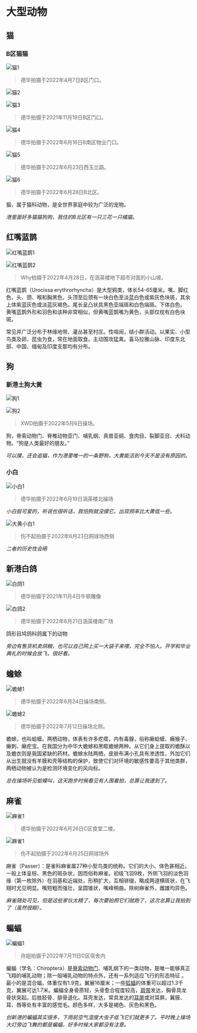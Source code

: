 # 大型动物

## 猫

### B区猫猫

![猫1](大型动物/猫1.jpg)

> 德华拍摄于2022年4月7日B区门口。

![猫2](大型动物/猫2.jpg)

![猫3](大型动物/猫3.jpg)

> 德华拍摄于2021年11月19日B区门口。

![猫4](大型动物/猫4.jpg)

> 德华拍摄于2022年6月16日B南区物业门口。

![猫5](大型动物/猫5.jpg)

> 德华拍摄于2022年6月23日西玉兰路。

![猫6](大型动物/猫6.jpg)

> 德华拍摄于2022年6月28日B北区。

猫，属于猫科动物，是全世界家庭中较为广泛的宠物。

*港里面好多猫猫狗狗，我住的B北区有一只三花一只橘猫。*

## 红嘴蓝鹊

![红嘴蓝鹊1](大型动物/红嘴蓝鹊1.jpg)

![红嘴蓝鹊2](大型动物/红嘴蓝鹊2.jpg)

> Why拍摄于2022年4月28日，在涵英楼地下超市对面的小山坡。

红嘴蓝鹊（Urocissa erythrorhyncha）是大型鸦类，体长54-65厘米。嘴、脚红色，头、颈、喉和胸黑色，头顶至后颈有一块白色至淡蓝白色或紫灰色块斑，其余上体紫蓝灰色或淡蓝灰褐色。尾长呈凸状具黑色亚端斑和白色端斑。下体白色。 黄嘴蓝鹊外形和羽色和该种非常相似，但黄嘴蓝鹊嘴为黄色，头部仅枕有白色块斑。

常见并广泛分布于林缘地带、灌丛甚至村庄。性喧闹，结小群活动。以果实、小型鸟类及卵、昆虫为食，常在地面取食。主动围攻猛禽。喜马拉雅山脉、印度东北部、中国、缅甸及印度支那均有分布。

## 狗

### 新港土狗大黄

![狗1](大型动物/大黄1.jpg)

![狗2](大型动物/大黄2.jpg)

> XWD拍摄于2022年5月6日操场。

狗，脊索动物门、脊椎动物亚门、哺乳纲、真兽亚纲、食肉目、裂脚亚目、犬科动物。“狗是人类最好的朋友。”

*可以摸，还会追猫，作为港里唯一的一条野狗，大黄能活到今天不是没有原因的。*

### 小白

![小白1](大型动物/小白1.jpg)

> 德华拍摄于2022年6月19日涵英楼北操场

*小白挺可爱的，听说也很听话，我怕狗就没摸它。出现频率比大黄低一些。*

![大黄小白1](大型动物/大黄小白1.jpg)

> 伤不起拍摄于2022年6月23日网球场西侧

*二者的历史性会晤*

## 新港白鸽

![白鸽1](大型动物/白鸽1.jpg)

> 德华拍摄于2021年11月4日牛顿雕像

![白鸽2](大型动物/白鸽2.jpg)

> 德华拍摄于2022年6月21日涵英楼南广场

鸽形目鸠鸽科鸽属下的动物

*旁边有售货机卖鸽粮，也可以自己网上买一大袋子来喂，完全不怕人。开学和毕业典礼的时候会放飞，很好看。*

## 蟾蜍

![蟾蜍1](大型动物/蟾蜍1.jpg)

> 德华拍摄于2022年6月24日操场南侧。

![蟾蜍2](大型动物/蟾蜍2.jpg)

> 德华拍摄于2022年7月12日操场北侧。

蟾蜍，也叫蛤蟆。两栖动物，体表有许多疙瘩，内有毒腺，俗称癞蛤蟆、癞猴子、癞刺、癞疙宝。在我国分为中华大蟾蜍和黑眶蟾蜍两种。从它们身上提取的蟾酥以及蟾衣则是我国紧缺的药材。蟾蜍水陆两栖，皮肤布满小孔具有渗透性，外加它们从出生就没有羊膜和壳等结构的保护，致使它们对环境的敏感性要高于其他类群，两栖动物被认为是检测环境变化的风向标。

*总在操场听见蛤蟆叫，这天跑步时候看见有人围着拍，总算让我逮到了。*

## 麻雀

![麻雀1](大型动物/麻雀1.jpg)

> 德华拍摄于2022年6月26日C区食堂二楼。

![麻雀1](大型动物/麻雀2.jpg)

> 伤不起拍摄于2022年6月25日网球场外

麻雀（Passer）：是雀科麻雀属27种小型鸟类的统称。它们的大小、体色甚相近。一般上体呈棕、黑色的斑杂状，因而俗称麻雀。初级飞羽9枚，外侧飞羽的淡色羽缘（第一枚除外）在羽基和近端处，形稍扩大，互相骈缀，略成两道横斑状，在飞翔时尤见明显。嘴短粗而强壮，呈圆锥状，嘴峰稍曲。除树麻雀外，雌雄均异色。

*麻雀随处可见，但是这些家伙太精了，每次要拍照它们就跑了，这次总算让我拍到了（虽然很糊）。*

## 蝙蝠

![蝙蝠1](大型动物/蝙蝠1.jpg)

> 舟姐拍摄于2022年7月11日C区宿舍内

蝙蝠（学名：Chiroptera）是[脊索动物门](https://baike.baidu.com/item/脊索动物门/3516708)、哺乳纲下的一类动物，是唯一能够真正飞翔的哺乳动物；除一般哺乳动物的特点外，还有一系列适应飞行的形态特征 。最小的是混合蝠，体重仅有1.9克，翼展16厘米；一些[狐蝠](https://baike.baidu.com/item/狐蝠/21778)的体重可以超过1.3千克，翼展可达1.7米。蝙蝠全身骨质轻，头骨愈合程度较高，[肩带](https://baike.baidu.com/item/肩带/4425021)发达，胸骨具龙骨状突起。后肢胫骨、腓骨退化。耳壳发达，常具发达的[耳屏](https://baike.baidu.com/item/耳屏/4202286)或对耳屏。翼膜、耳、唇等处有丰富的感觉毛。颜色多样，大多是褐色、灰色和黑色。

*创新港的蝙蝠其实很多，下雨前空气湿度大虫子低飞它们就更多了。平时晚上操场大灯旁边飞舞的都是蝙蝠，好多时候大家都没有注意。*